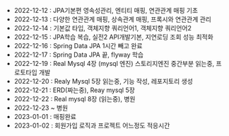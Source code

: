 - 2022-12-12 : JPA기본편 영속성관리, 엔티티 매핑, 연관관계 매핑 기초
- 2022-12-13 : 다양한 연관관계 매핑, 상속관계 매핑, 프록시와 연관관계 관리
- 2022-12-14 : 기본값 타입, 객체지향 쿼리언어1, 객체지향 쿼리언어2
- 2022-12-15 : JPA학습 복습, 실전2 API개발기본, 지연로딩 조회 성능 최적화 
- 2022-12-16 : Spring Data JPA 1시간 빼고 완료
- 2022-12-17 : Spring Data JPA 끝, flyway 학습
- 2022-12-19 : Real Mysql 4장 (mysql 엔진) 스토리지엔진 중간부분 읽는중, 프로토타입 개발
- 2022-12-20 : Realy Mysql 5장 읽는중, 기능 작성, 레포지토리 생성 
- 2022-12-21 : ERD(짜는중), Reay mysql 5장
- 2022-12-22 : Real mysql 8장 (읽는중), 병원
- 2022-12-23 ~ 병원
- 2023-01-01 : 매핑완료
- 2023-01-02 : 회원가입 로직과 프로젝트 어느정도 적응시간 
